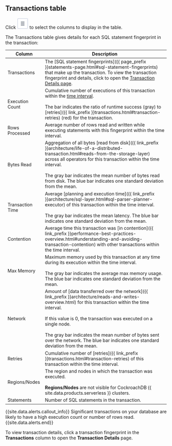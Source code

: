 ## Transactions table

Click ![Column selector](/images/common/ui-columns-button.png) to select the columns to display in the table.

The Transactions table gives details for each SQL statement fingerprint in the transaction:

Column | Description
-----|------------
Transactions | The [SQL statement fingerprints]({{ page_prefix }}statements-page.html#sql-statement-fingerprints) that make up the transaction. To view the transaction fingerprint and details, click to open the [Transaction Details page](#transaction-details-page).
Execution Count | Cumulative number of executions of this transaction within the [time interval](#time-interval). <br><br>The bar indicates the ratio of runtime success (gray) to [retries]({{ link_prefix }}transactions.html#transaction-retries) (red) for the transaction.
Rows Processed | Average number of rows read and written while executing statements with this fingerprint within the time interval.
Bytes Read | Aggregation of all bytes [read from disk]({{ link_prefix }}architecture/life-of-a-distributed-transaction.html#reads-from-the-storage-layer) across all operators for this transaction within the time interval. <br><br>The gray bar indicates the mean number of bytes read from disk. The blue bar indicates one standard deviation from the mean.
Transaction Time | Average [planning and execution time]({{ link_prefix }}architecture/sql-layer.html#sql-parser-planner-executor) of this transaction within the time interval. <br><br>The gray bar indicates the mean latency. The blue bar indicates one standard deviation from the mean.
Contention | Average time this transaction was [in contention]({{ link_prefix }}performance-best-practices-overview.html#understanding-and-avoiding-transaction-contention) with other transactions within the time interval.
Max Memory | Maximum memory used by this transaction at any time during its execution within the time interval. <br><br>The gray bar indicates the average max memory usage. The blue bar indicates one standard deviation from the mean.
Network | Amount of [data transferred over the network]({{ link_prefix }}architecture/reads-and-writes-overview.html) for this transaction within the time interval. <br><br>If this value is 0, the transaction was executed on a single node. <br><br>The gray bar indicates the mean number of bytes sent over the network. The blue bar indicates one standard deviation from the mean.
Retries | Cumulative number of [retries]({{ link_prefix }}transactions.html#transaction-retries) of this transaction within the time interval.
Regions/Nodes | The region and nodes in which the transaction was executed. <br><br>**Regions/Nodes** are not visible for CockroachDB {{ site.data.products.serverless }} clusters.
Statements | Number of SQL statements in the transaction.

{{site.data.alerts.callout_info}}
Significant transactions on your database are likely to have a high execution count or number of rows read.
{{site.data.alerts.end}}

To view transaction details, click a transaction fingerprint in the **Transactions** column to open the **Transaction Details** page.
